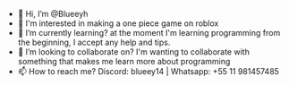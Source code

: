 - 👋 Hi, I’m @Blueeyh
- 👀 I'm interested in making a one piece game on roblox
- 🌱 I’m currently learning? at the moment I'm learning programming from the beginning, I accept any help and tips.
- 💞️ I’m looking to collaborate on? I'm wanting to collaborate with something that makes me learn more about programming
- 📫 How to reach me? Discord: blueey14 | Whatsapp: +55 11 981457485

<!---
Blueeyh/Blueeyh is a ✨ special ✨ repository because its `README.md` (this file) appears on your GitHub profile.
You can click the Preview link to take a look at your changes.
--->
                                    
